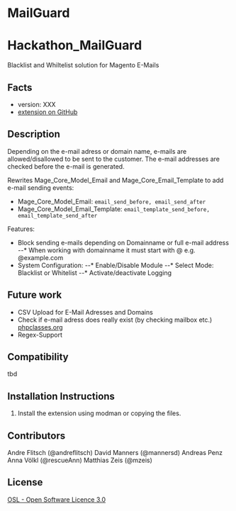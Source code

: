 MailGuard
=========

Hackathon_MailGuard
=====================
Blacklist and Whiltelist solution for Magento E-Mails

Facts
-----
- version: XXX
- [extension on GitHub](https://github.com/magento-hackathon/MailGuard)

Description
-----------
Depending on the e-mail adress or domain name, e-mails are allowed/disallowed to be sent to the customer.
The e-mail addresses are checked before the e-mail is generated.

Rewrites Mage_Core_Model_Email and Mage_Core_Email_Template to add e-mail sending events:
* Mage_Core_Model_Email: `email_send_before, email_send_after`
* Mage_Core_Model_Email_Template: `email_template_send_before, email_template_send_after`

Features:
* Block sending e-mails depending on Domainname or full e-mail address
--* When working with domainname it must start with @ e.g. @example.com
* System Configuration:
--* Enable/Disable Module
--* Select Mode: Blacklist or Whitelist
--* Activate/deactivate Logging

Future work
-------------
* CSV Upload for E-Mail Adresses and Domains
* Check if e-mail adress does really exist (by checking mailbox etc.) [phpclasses.org](http://www.phpclasses.org/package/13-PHP-Determine-if-a-given-e-mail-address-is-valid-.html)
* Regex-Support

Compatibility
-------------
tbd

Installation Instructions
-------------------------
1. Install the extension using modman or copying the files.

Contributors
---------
Andre Flitsch (@andreflitsch)
David Manners (@mannersd)
Andreas Penz
Anna Völkl (@rescueAnn)
Matthias Zeis (@mzeis)

License
-------
[OSL - Open Software Licence 3.0](http://opensource.org/licenses/osl-3.0.php)
